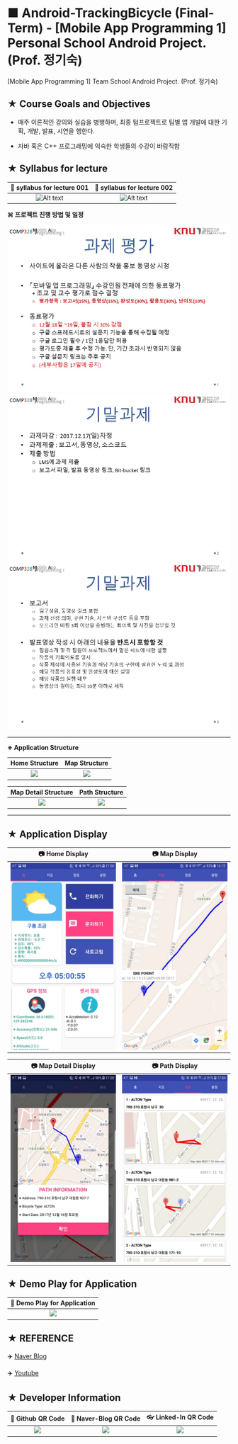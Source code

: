 # ■ Android-TrackingBicycle (Final-Term) - [Mobile App Programming 1] Personal School Android Project. (Prof. 정기숙)
[Mobile App Programming 1] Team School Android Project. (Prof. 정기숙)

## ★ Course Goals and Objectives

* 매주 이론적인 강의와 실습을 병행하며, 최종 텀프로젝트로 팀별 앱 개발에 대한 기획, 개발, 발표, 시연을 행한다.

* 자바 혹은 C++ 프로그래밍에 익숙한 학생들의 수강이 바람직함

## ★ Syllabus for lecture

|:page_facing_up: syllabus for lecture 001|:page_facing_up: syllabus for lecture 002|
|:---------------------------------------:|:---------------------------------------:|
|![Alt text](https://github.com/ChangYeop-Yang/Study-Android/blob/master/%5BAndroid%5D%20Teaching%20Material/Course%20Info%201.jpg)|![Alt text](https://github.com/ChangYeop-Yang/Study-Android/blob/master/%5BAndroid%5D%20Teaching%20Material/Course%20Info%202.jpg)|

**⌘ 프로젝트 진행 방법 및 일정**

![Alt text](https://github.com/ChangYeop-Yang/Android-TrackingBicycle/blob/master/Project_Info_File/Slide1.JPG)
![Alt text](https://github.com/ChangYeop-Yang/Android-TrackingBicycle/blob/master/Project_Info_File/Slide2.JPG)
![Alt text](https://github.com/ChangYeop-Yang/Android-TrackingBicycle/blob/master/Project_Info_File/Slide3.JPG)

* * *

**※ Application Structure**

Home Structure             |  Map Structure
:-------------------------:|:-------------------------:
![](http://blogfiles.naver.net/MjAxNzEyMTZfMTA1/MDAxNTEzNDI4NTIxOTYy.z-r630KCOwlfPq8osQjBQbtZRZuFZZQjZPnIdolG0c8g.Qm7gZ0V3DVUzcXFxYvS-QBGYBVtjmZMlRZHvyOEWAuAg.PNG.yeop9657/%EA%B7%B8%EB%A6%BC1.png)  |  ![](http://blogfiles.naver.net/MjAxNzEyMTZfMTMw/MDAxNTEzNDI4NTIxOTcy.m_fmZ-HhfnXJNVaTcf1gTIvToxEMBaHJvz1iLd24iQog.ZKNPKjOzPl2mD9zUanUVUFoZvpZdE6j8kC7mmpaFGXkg.PNG.yeop9657/%EA%B7%B8%EB%A6%BC2.png)

Map Detail Structure             |  Path Structure
:-------------------------:|:-------------------------:
![](http://blogfiles.naver.net/MjAxNzEyMTZfMjMg/MDAxNTEzNDI4NTIxOTc1.vXSTz3PUM4m3vQ89JI9JiowjylhYG9H2yFtIN608x6Qg.wF9lcAdSOVt3p-Fe2LKJRtxB-ExDIqQPgnxvLlO_P-Mg.PNG.yeop9657/%EA%B7%B8%EB%A6%BC4.png)  |  ![](http://blogfiles.naver.net/MjAxNzEyMTZfMTQ2/MDAxNTEzNDI4NTIxOTU4.SWpZvfsbLs1erlEkmEf0EIrBRzpvlfeNFYPQAkRk2ekg.z8x2eq0OKS_6HmJy6oG79EfSaoUElVPkYbS0DDOtnZ0g.PNG.yeop9657/%EA%B7%B8%EB%A6%BC3.png)

* * *

## ★ Application Display

|:camera: Home Display|:camera: Map Display|
|:-------------------:|:------------------:|
|![](https://github.com/ChangYeop-Yang/Android-TrackingBicycle/blob/master/Project_Info_File/Display4.jpg)|![](https://github.com/ChangYeop-Yang/Android-TrackingBicycle/blob/master/Project_Info_File/Display1.jpg)|

|:camera: Map Detail Display|:camera: Path Display|
|:-------------------------:|:------------------:|
|![](https://github.com/ChangYeop-Yang/Android-TrackingBicycle/blob/master/Project_Info_File/Display5.jpg)|![](https://github.com/ChangYeop-Yang/Android-TrackingBicycle/blob/master/Project_Info_File/Display3.jpg)

## ★ Demo Play for Application

|:movie_camera: Demo Play for Application|
|:--------------------------------------:|
|<img src='http://drive.google.com/uc?export=view&id=1hcY9MBRh9ztjtElmJ7WqALTrSt2SXKHV' />|

## ★ REFERENCE

:airplane: [Naver Blog](http://yeop9657.blog.me/221162533210)

:airplane: [Youtube](https://www.youtube.com/watch?v=tBYImD_pKN8&index=19&list=PLrf5kzZX3bT8cC5CLyT2HexM5O6hOYWWo)

## ★ Developer Information

|:rocket: Github QR Code|:pencil: Naver-Blog QR Code|:eyeglasses: Linked-In QR Code|
|:---------------------:|:-------------------------:|:----------------------------:|
|![](https://user-images.githubusercontent.com/20036523/50044128-60406880-00c2-11e9-8d57-ea1cb8e6b2a7.jpg)|![](https://user-images.githubusercontent.com/20036523/50044131-60d8ff00-00c2-11e9-818c-cf5ad97dc76e.jpg)|![](https://user-images.githubusercontent.com/20036523/50044130-60d8ff00-00c2-11e9-991a-107bffa2bf57.jpg)|
